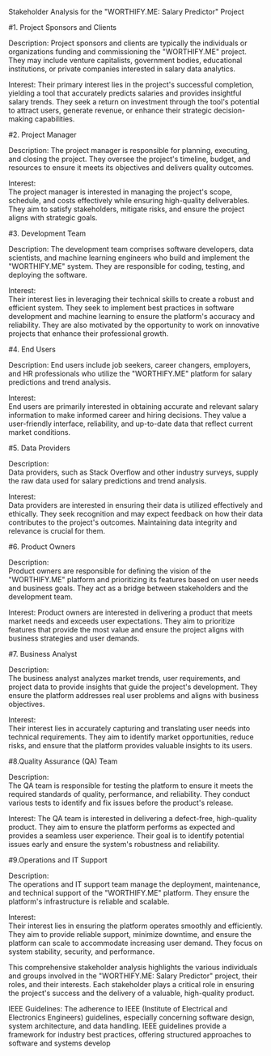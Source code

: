Stakeholder Analysis for the "WORTHIFY.ME: Salary Predictor" Project

#1. Project Sponsors and Clients

Description:
Project sponsors and clients are typically the individuals or organizations funding and commissioning the "WORTHIFY.ME" project. They may include venture capitalists, government bodies, educational institutions, or private companies interested in salary data analytics.

Interest: 
Their primary interest lies in the project's successful completion, yielding a tool that accurately predicts salaries and provides insightful salary trends. They seek a return on investment through the tool's potential to attract users, generate revenue, or enhance their strategic decision-making capabilities.

#2. Project Manager

Description: 
The project manager is responsible for planning, executing, and closing the project. They oversee the project's timeline, budget, and resources to ensure it meets its objectives and delivers quality outcomes.

Interest:  
The project manager is interested in managing the project's scope, schedule, and costs effectively while ensuring high-quality deliverables. They aim to satisfy stakeholders, mitigate risks, and ensure the project aligns with strategic goals.

#3. Development Team

Description: 
The development team comprises software developers, data scientists, and machine learning engineers who build and implement the "WORTHIFY.ME" system. They are responsible for coding, testing, and deploying the software.

Interest:  
Their interest lies in leveraging their technical skills to create a robust and efficient system. They seek to implement best practices in software development and machine learning to ensure the platform's accuracy and reliability. They are also motivated by the opportunity to work on innovative projects that enhance their professional growth.

#4. End Users

Description: 
End users include job seekers, career changers, employers, and HR professionals who utilize the "WORTHIFY.ME" platform for salary predictions and trend analysis.

Interest:  
End users are primarily interested in obtaining accurate and relevant salary information to make informed career and hiring decisions. They value a user-friendly interface, reliability, and up-to-date data that reflect current market conditions.

#5. Data Providers

Description:  
Data providers, such as Stack Overflow and other industry surveys, supply the raw data used for salary predictions and trend analysis. 

Interest:  
Data providers are interested in ensuring their data is utilized effectively and ethically. They seek recognition and may expect feedback on how their data contributes to the project's outcomes. Maintaining data integrity and relevance is crucial for them.

#6. Product Owners

Description:  
Product owners are responsible for defining the vision of the "WORTHIFY.ME" platform and prioritizing its features based on user needs and business goals. They act as a bridge between stakeholders and the development team.

Interest: 
Product owners are interested in delivering a product that meets market needs and exceeds user expectations. They aim to prioritize features that provide the most value and ensure the project aligns with business strategies and user demands.

#7. Business Analyst

Description:  
The business analyst analyzes market trends, user requirements, and project data to provide insights that guide the project's development. They ensure the platform addresses real user problems and aligns with business objectives.

Interest:  
Their interest lies in accurately capturing and translating user needs into technical requirements. They aim to identify market opportunities, reduce risks, and ensure that the platform provides valuable insights to its users.

#8.Quality Assurance (QA) Team

Description:  
The QA team is responsible for testing the platform to ensure it meets the required standards of quality, performance, and reliability. They conduct various tests to identify and fix issues before the product's release.

Interest: 
The QA team is interested in delivering a defect-free, high-quality product. They aim to ensure the platform performs as expected and provides a seamless user experience. Their goal is to identify potential issues early and ensure the system's robustness and reliability.

#9.Operations and IT Support

Description:  
The operations and IT support team manage the deployment, maintenance, and technical support of the "WORTHIFY.ME" platform. They ensure the platform's infrastructure is reliable and scalable.

Interest:  
Their interest lies in ensuring the platform operates smoothly and efficiently. They aim to provide reliable support, minimize downtime, and ensure the platform can scale to accommodate increasing user demand. They focus on system stability, security, and performance.

This comprehensive stakeholder analysis highlights the various individuals and groups involved in the "WORTHIFY.ME: Salary Predictor" project, their roles, and their interests. Each stakeholder plays a critical role in ensuring the project's success and the delivery of a valuable, high-quality product.


IEEE Guidelines: The adherence to IEEE (Institute of Electrical and Electronics Engineers) guidelines, especially concerning software design, system architecture, and data handling. IEEE guidelines provide a framework for industry best practices, offering structured approaches to software and systems develop
